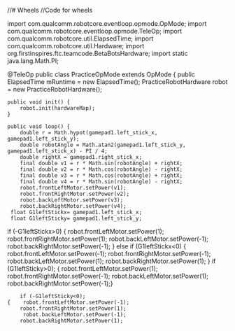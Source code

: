 //# Wheels
//Code for wheels


import com.qualcomm.robotcore.eventloop.opmode.OpMode;
import com.qualcomm.robotcore.eventloop.opmode.TeleOp;
import com.qualcomm.robotcore.util.ElapsedTime;
import com.qualcomm.robotcore.util.Hardware;
import org.firstinspires.ftc.teamcode.BetaBotsHardware;
import static java.lang.Math.PI;

@TeleOp
public class PracticeOpMode extends OpMode {
    public ElapsedTime mRuntime = new ElapsedTime();
    PracticeRobotHardware robot = new PracticeRobotHardware();

    public void init() {
        robot.init(hardwareMap);
    }

    public void loop() {
        double r = Math.hypot(gamepad1.left_stick_x, gamepad1.left_stick_y);
        double robotAngle = Math.atan2(gamepad1.left_stick_y, gamepad1.left_stick_x) - PI / 4;
        double rightX = gamepad1.right_stick_x;
        final double v1 = r * Math.sin(robotAngle) + rightX;
        final double v2 = r * Math.cos(robotAngle) - rightX;
        final double v3 = r * Math.cos(robotAngle) + rightX;
        final double v4 = r * Math.sin(robotAngle) - rightX;
        robot.frontLeftMotor.setPower(v1);
        robot.frontRightMotor.setPower(v2);
        robot.backLeftMotor.setPower(v3);
        robot.backRightMotor.setPower(v4);
     float G1leftStickx= gamepad1.left_stick_x;
     float G1leftSticky= gamepad1.left_stick_y;
   if (-G1leftStickx>0)
    { robot.frontLeftMotor.setPower(1);
    robot.frontRightMotor.setPower(1);
     robot.backLeftMotor.setPower(-1);
     robot.backRightMotor.setPower(-1);
    }
    else if (G1leftStickx<0)
       { robot.frontLeftMotor.setPower(-1);
        robot.frontRightMotor.setPower(-1);
         robot.backLeftMotor.setPower(1);
        robot.backRightMotor.setPower(1);
    }
    if (G1leftSticky>0);
     {   robot.frontLeftMotor.setPower(1);
        robot.frontRightMotor.setPower(-1);
         robot.backLeftMotor.setPower(1);
       robot.backRightMotor.setPower(-1);}
        
        if (-G1leftSticky<0);
    {    robot.frontLeftMotor.setPower(-1);
        robot.frontRightMotor.setPower(1);
         robot.backLeftMotor.setPower(-1);
        robot.backRightMotor.setPower(1);
        
